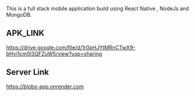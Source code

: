 
This is a full stack mobile application build using React Native , NodeJs and MongoDB.

## APK_LINK
https://drive.google.com/file/d/1r0pHJYtMRnCTwX9-bHvi1cm0l3QFZuW5/view?usp=sharing

## Server Link
https://blobs-app.onrender.com

